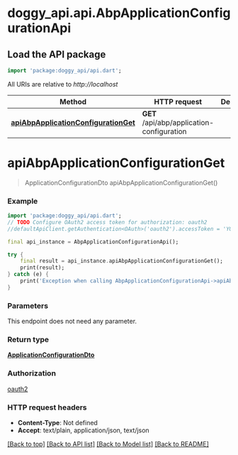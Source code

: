 # doggy_api.api.AbpApplicationConfigurationApi

## Load the API package
```dart
import 'package:doggy_api/api.dart';
```

All URIs are relative to *http://localhost*

Method | HTTP request | Description
------------- | ------------- | -------------
[**apiAbpApplicationConfigurationGet**](AbpApplicationConfigurationApi.md#apiabpapplicationconfigurationget) | **GET** /api/abp/application-configuration | 


# **apiAbpApplicationConfigurationGet**
> ApplicationConfigurationDto apiAbpApplicationConfigurationGet()



### Example
```dart
import 'package:doggy_api/api.dart';
// TODO Configure OAuth2 access token for authorization: oauth2
//defaultApiClient.getAuthentication<OAuth>('oauth2').accessToken = 'YOUR_ACCESS_TOKEN';

final api_instance = AbpApplicationConfigurationApi();

try {
    final result = api_instance.apiAbpApplicationConfigurationGet();
    print(result);
} catch (e) {
    print('Exception when calling AbpApplicationConfigurationApi->apiAbpApplicationConfigurationGet: $e\n');
}
```

### Parameters
This endpoint does not need any parameter.

### Return type

[**ApplicationConfigurationDto**](ApplicationConfigurationDto.md)

### Authorization

[oauth2](../README.md#oauth2)

### HTTP request headers

 - **Content-Type**: Not defined
 - **Accept**: text/plain, application/json, text/json

[[Back to top]](#) [[Back to API list]](../README.md#documentation-for-api-endpoints) [[Back to Model list]](../README.md#documentation-for-models) [[Back to README]](../README.md)

